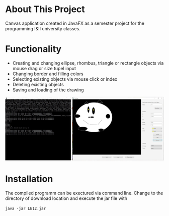 # About This Project
Canvas application created in JavaFX as a semester project for the programming I&II university classes.

# Functionality
- Creating and changing ellipse, rhombus, triangle or rectangle objects via mouse drag or size tupel input
- Changing border and filling colors
- Selecting existing objects via mouse click or index
- Deleting existing objects
- Saving and loading of the drawing

![Screenshot](screenshot.JPG)

# Installation

The compiled programm can be exectured via command line. Change to the directory of download location and execute the jar file with

`java -jar LE12.jar`